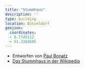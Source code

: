 ```yaml
---
title: "Stummhaus"
description: ''
type: building
location: Düsseldorf
geojson:
  coordinates:
  - 6.7745112
  - 51.2203605
---
```


* Entworfen von [Paul Bonatz](/tags/Paul-Bonatz)
* [Das Stummhaus in der Wikipedia](https://de.wikipedia.org/wiki/Stummhaus)
